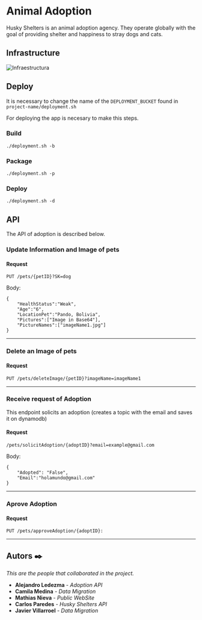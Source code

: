 # Animal Adoption
Husky Shelters is an animal adoption agency. They operate globally with the goal of providing shelter and happiness to stray dogs and cats.

## Infrastructure
![Infraestructura](https://user-images.githubusercontent.com/27901732/124200141-9425e280-daa2-11eb-9b63-2fa206baa62a.jpeg)

## Deploy
It is necessary to change the name of the `DEPLOYMENT_BUCKET` found in `project-name/deployment.sh`

For deploying the app is necesary to make this steps.

### Build

    ./deployment.sh -b

### Package

    ./deployment.sh -p

### Deploy

    ./deployment.sh -d

## API

The API of adoption is described below.

### Update Information and Image of pets

#### Request

`PUT /pets/{petID}?SK=dog`

Body:
    
    {
        "HealthStatus":"Weak",
        "Age":"6",
        "LocationPet":"Pando, Bolivia",
        "Pictures":["Image in Base64"],
        "PictureNames":["imageName1.jpg"]
    }
---
### Delete an Image of pets

#### Request

`PUT /pets/deleteImage/{petID}?imageName=imageName1`

---
### Receive request of Adoption

This endpoint solicits an adoption (creates a topic with the email and saves it on dynamodb)
#### Request

`/pets/solicitAdoption/{adoptID}?email=example@gmail.com`

Body:
    
    {
        "Adopted": "False",
        "Email":"holamundo@gmail.com"
    }
---
### Aprove Adoption


#### Request

`PUT /pets/approveAdoption/{adoptID}:`


---
## Autors ✒️

_This are the people that collaborated in the project._

* **Alejandro Ledezma** - *Adoption API*
* **Camila Medina** - *Data Migration*
* **Mathias Nieva** - *Public WebSite*
* **Carlos Paredes** - *Husky Shelters API*
* **Javier Villarroel** - *Data Migration*


